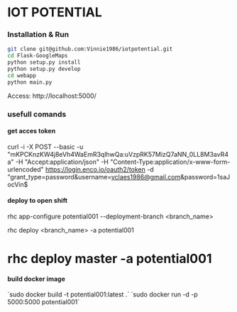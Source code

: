 # IOT POTENTIAL

### Installation & Run

```bash
git clone git@github.com:Vinnie1986/iotpotential.git
cd Flask-GoogleMaps
python setup.py install
python setup.py develop
cd webapp
python main.py
```

Access: http://localhost:5000/ 

### usefull comands

#### get acces token

curl -i -X POST --basic -u "mKPCKnzKW4j8eVh4WaEmR3qlhwQa:uVzpRK57MizQ7aNN_0LL8M3avR4a" -H "Accept:application/json" -H "Content-Type:application/x-www-form-urlencoded" https://login.enco.io/oauth2/token -d "grant_type=password&username=vclaes1986@gmail.com&password=1saJocVin$

#### deploy to open shift

rhc app-configure potential001 --deployment-branch <branch_name>

rhc deploy <branch_name> -a potential001
# rhc deploy master -a potential001

#### build docker image

´sudo docker build -t potential001:latest .´
´sudo docker run -d -p 5000:5000 potential001´

